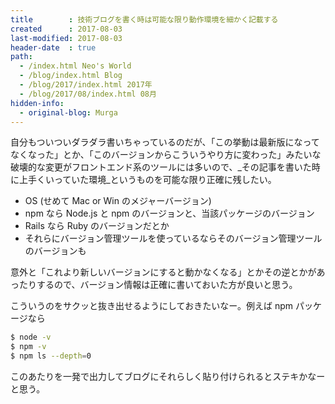 ```yaml
---
title        : 技術ブログを書く時は可能な限り動作環境を細かく記載する
created      : 2017-08-03
last-modified: 2017-08-03
header-date  : true
path:
  - /index.html Neo's World
  - /blog/index.html Blog
  - /blog/2017/index.html 2017年
  - /blog/2017/08/index.html 08月
hidden-info:
  - original-blog: Murga
---
```


自分もついついダラダラ書いちゃっているのだが、「この挙動は最新版になってなくなった」とか、「このバージョンからこういうやり方に変わった」みたいな破壊的な変更がフロントエンド系のツールには多いので、_その記事を書いた時に上手くいっていた環境_というものを可能な限り正確に残したい。

- OS (せめて Mac or Win のメジャーバージョン)
- npm なら Node.js と npm のバージョンと、当該パッケージのバージョン
- Rails なら Ruby のバージョンだとか
- それらにバージョン管理ツールを使っているならそのバージョン管理ツールのバージョンも

意外と「これより新しいバージョンにすると動かなくなる」とかその逆とかがあったりするので、バージョン情報は正確に書いておいた方が良いと思う。

こういうのをサクッと抜き出せるようにしておきたいなー。例えば npm パッケージなら

```bash
$ node -v
$ npm -v
$ npm ls --depth=0
```

このあたりを一発で出力してブログにそれらしく貼り付けられるとステキかなーと思う。
